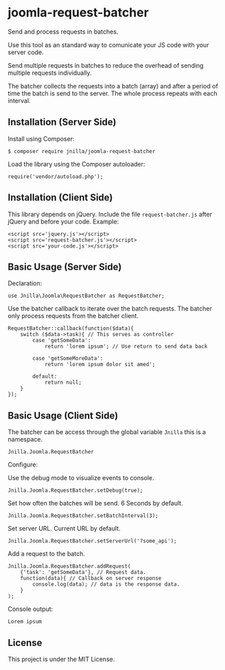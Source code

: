 # joomla-request-batcher

Send and process requests in batches.

Use this tool as an standard way to comunicate your JS code with your server code. 

Send multiple requests in batches to reduce the overhead of sending multiple requests individually.

The batcher collects the requests into a batch (array) and after a period of time the batch is send to the server. The whole process repeats with each interval.

## Installation (Server Side)

Install using Composer:

```
$ composer require jnilla/joomla-request-batcher
```

Load the library using the Composer autoloader:

```
require('vendor/autoload.php');
```

## Installation (Client Side)

This library depends on jQuery. Include the file ```request-batcher.js``` after jQuery and before your code. Example:

```
<script src='jquery.js'></script>
<script src='request-batcher.js'></script>
<script src='your-code.js'></script>
```

## Basic Usage (Server Side)

Declaration:

```
use Jnilla\Joomla\RequestBatcher as RequestBatcher;
```

Use the batcher callback to iterate over the batch requests. The batcher only process requests from the batcher client.

```
RequestBatcher::callback(function($data){
	switch ($data->task){ // This serves as controller
		case 'getSomeData':
			return 'lorem ipsum'; // Use return to send data back
			
		case 'getSomeMoreData':
			return 'lorem ipsum dolor sit amed';
			
		default:
			return null;
	}
});
```

## Basic Usage (Client Side)

The batcher can be access through the global variable ```Jnilla``` this is a namespace.

```
Jnilla.Joomla.RequestBatcher
```

Configure:

Use the debug mode to visualize events to console.

```
Jnilla.Joomla.RequestBatcher.setDebug(true);
```

Set how often the batches will be send. 6 Seconds by default.

```
Jnilla.Joomla.RequestBatcher.setBatchInterval(3);
```

Set server URL. Current URL by default.

```
Jnilla.Joomla.RequestBatcher.setServerUrl('?some_api');
```

Add a request to the batch.

```
Jnilla.Joomla.RequestBatcher.addRequest(
	{'task': 'getSomeData'}, // Request data.
	function(data){ // Callback on server response
		console.log(data); // data is the response data.
	}
);
```

Console output:

```
Lorem ipsum 
```

## License

This project is under the MIT License.



